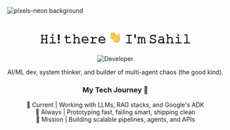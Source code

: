 
<img 
  src="https://github.com/user-attachments/assets/a63f81a3-674b-47c3-a8a2-5d180153a4ec" 
  alt="pixels-neon background"
  width=100vw
/>

<h1 align="center">𝙷𝚒! 𝚝𝚑𝚎𝚛𝚎 <img src="https://raw.githubusercontent.com/ABSphreak/ABSphreak/master/gifs/Hi.gif" width="30px"> 𝙸'𝚖 𝚂𝚊𝚑𝚒𝚕</h1>

<div align="center">
  <img src="https://raw.githubusercontent.com/Tarikul-Islam-Anik/Animated-Fluent-Emojis/master/Emojis/People%20with%20professions/Man%20Technologist%20Medium-Light%20Skin%20Tone.png" width="70" height="70" alt="Developer"/>
  <p>AI/ML dev, system thinker, and builder of multi-agent chaos (the good kind).</p>


<h3><b>My Tech Journey 🚀</b></h3>


📆 Current  | Working with LLMs, RAG stacks, and Google's ADK <br>
📆 Always   | Prototyping fast, failing smart, shipping clean <br>
📆 Mission  | Building scalable pipelines, agents, and APIs <br>
</div>

<!--
**dev-S-t/dev-S-t** is a ✨ _special_ ✨ repository because its `README.md` (this file) appears on your GitHub profile.

Here are some ideas to get you started:

- 🔭 I'm currently working on ...
- 🌱 I'm currently learning ...
- 👯 I'm looking to collaborate on ...
- 🤔 I'm looking for help with ...
- 💬 Ask me about ...
- 📫 How to reach me: ...
- 😄 Pronouns: ...
- ⚡ Fun fact: ...
-->


